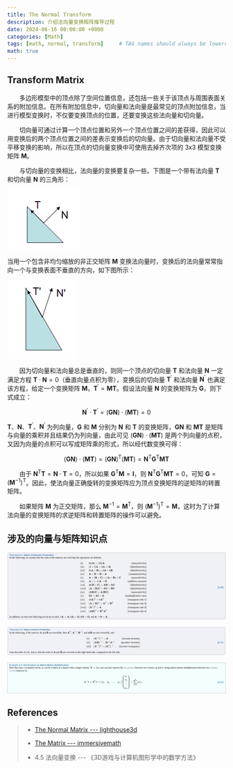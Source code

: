 ```yaml
---
title: The Normal Transform
description: 介绍法向量变换矩阵推导过程
date: 2024-06-16 00:00:00 +0800
categories: [Math]
tags: [math, normal, transform]     # TAG names should always be lowercase
math: true
---
```


## Transform Matrix
&emsp;&emsp;多边形模型中的顶点除了空间位置信息，还包括一些关于该顶点与周围表面关系的附加信息。在所有附加信息中，切向量和法向量是最常见的顶点附加信息，当进行模型变换时，不仅要变换顶点的位置，还要变换这些法向量和切向量。

&emsp;&emsp;切向量可通过计算一个顶点位置和另外一个顶点位置之间的差获得，因此可以用变换后的两个顶点位置之间的差表示变换后的切向量。由于切向量和法向量不受平移变换的影响，所以在顶点的切向量变换中可使用去掉齐次项的 3x3 模型变换矩阵 $\mathbf{M}$。

&emsp;&emsp;与切向量的变换相比，法向量的变换要复杂一些。下图是一个带有法向量 $\mathbf{T}$ 和切向量 $\mathbf{N}$ 的三角形：

![Before Transform](/assets/images/Math-TheNormalTransform-1-BeforeTransform.png)

当用一个包含非均匀缩放的非正交矩阵 $\mathbf{M}$ 变换法向量时，变换后的法向量常常指向一个与变换表面不垂直的方向，如下图所示：

![After Nonuniform Transform](/assets/images/Math-TheNormalTransform-2-AfterNonuniformTransform.png)

&emsp;&emsp;因为切向量和法向量总是垂直的，则同一个顶点的切向量 $\mathbf{T}$ 和法向量 $\mathbf{N}$ 一定满足方程 $\mathbf{T} \cdot \mathbf{N}=0$（垂直向量点积为零），变换后的切向量 $\mathbf{T}^{\prime}$ 和法向量 $\mathbf{N}^{\prime}$ 也满足该方程，给定一个变换矩阵 $\mathbf{M}$，$\mathbf{T}^{\prime}=\mathbf{MT}$。假设法向量 $\mathbf{N}$ 的变换矩阵为 $\mathbf{G}$，则下式成立：

$$
\mathbf{N}^{\prime} \cdot \mathbf{T}^{\prime}=(\mathbf{GN}) \cdot (\mathbf{MT})=0
$$

$\mathbf{T}$、$\mathbf{N}$、$\mathbf{T}^{\prime}$、$\mathbf{N}^{\prime}$ 为列向量，$\mathbf{G}$ 和 $\mathbf{M}$ 分别为 $\mathbf{N}$ 和 $\mathbf{T}$ 的变换矩阵，$\mathbf{GN}$ 和 $\mathbf{MT}$ 是矩阵与向量的乘积并且结果仍为列向量，由此可见 $(\mathbf{GN}) \cdot (\mathbf{MT})$ 是两个列向量的点积，又因为向量的点积可以写成矩阵乘的形式，所以经代数变换可得：

$$
(\mathbf{GN}) \cdot (\mathbf{MT})=(\mathbf{GN})^{\mathrm{T}}(\mathbf{MT})=\mathbf{N}^{\mathrm{T}}\mathbf{G}^{\mathrm{T}}\mathbf{MT}
$$

&emsp;&emsp;由于 $\mathbf{N}^{\mathrm{T}}\mathbf{T}=\mathbf{N} \cdot \mathbf{T}=0$，所以如果 $\mathbf{G}^{\mathrm{T}}\mathbf{M}=\mathbf{I}$，则 $\mathbf{N}^{\mathrm{T}}\mathbf{G}^{\mathrm{T}}\mathbf{MT}=0$，可知 $\mathbf{G}=(\mathbf{M}^{-1})^{\mathrm{T}}$。因此，使法向量正确旋转的变换矩阵应为顶点变换矩阵的逆矩阵的转置矩阵。

&emsp;&emsp;如果矩阵 $\mathbf{M}$ 为正交矩阵，那么 $\mathbf{M}^{-1}=\mathbf{M}^{\mathrm{T}}$，则 $(\mathbf{M}^{-1})^{\mathrm{T}}=\mathbf{M}$，这时为了计算法向量的变换矩阵的求逆矩阵和转置矩阵的操作可以避免。


## 涉及的向量与矩阵知识点

![Matrix Arithmetic Properties](/assets/images/Math-TheNormalTransform-3-MatrixArithmeticProperties.png)

![Matrix Inverse Properties](/assets/images/Math-TheNormalTransform-4-MatrixInverseProperties.png)

![Dot Product as Matrix-Matrix Multiplication](/assets/images/Math-TheNormalTransform-5-DotProductasMatrixMatrixMultiplication.png)


## References
>
> * [The Normal Matrix --- lighthouse3d](https://www.lighthouse3d.com/tutorials/glsl-12-tutorial/the-normal-matrix)
>
> * [The Matrix --- immersivemath](https://immersivemath.com/ila/ch06_matrices/ch06.html)
>
> * 4.5 法向量变换 --- 《3D游戏与计算机图形学中的数学方法》
